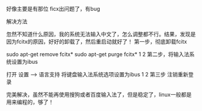 
好像主要是有那位 ficx出问题了，有bug




解决方法


忽然不知道什么原因，我的系统无法输入中文了，怎么调整都不行。结果，发现是因为fcitx的原因，好好的卸载了，然后重启动就好了！
第一步，彻底卸载fcitx

sudo apt-get remove fcitx*
sudo apt-get purge fcitx*
1
2
第二步，将输入法系统设置为ibus

打开 设置 —> 语言支持
将键盘输入法系统选项设置为ibus
1
2
第三步 注销重新登录

完美解决，虽然不能再使用搜狗或者百度输入法了，但是稳定了，linux一般都是用来编程的，够了！
